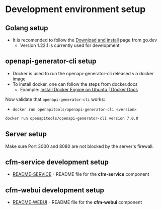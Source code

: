 # Development environment setup

## Golang setup

- It is recomended to follow the [Download and install](https://go.dev/doc/install) page from go.dev
  - Version 1.22.1 is currently used for development

## openapi-generator-cli setup

- Docker is used to run the openapi-generator-cli released via docker image
- To install docker, one can follow the steps from docker.docs
  - Example: [Install Docker Engine on Ubuntu | Docker Docs](https://docs.docker.com/engine/install/ubuntu/)

Now validate that `openapi-generator-cli` works:

- `docker run openapitools/openapi-generator-cli <version>`

```bash
docker run openapitools/openapi-generator-cli version 7.0.0
```

## Server setup

Make sure Port 3000 and 8080 are not blocked by the server's firewall.

## cfm-service development setup

- [README-SERVICE](docs/SERVICE.md) - README file for the **cfm-service** component

## cfm-webui development setup

- [README-WEBUI](webui/README.md) - README file for the **cfm-webui** component
